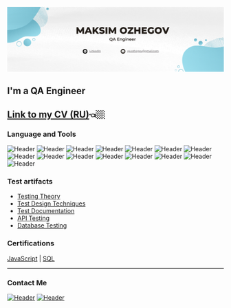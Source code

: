 [![Header](https://github.com/ozhegov/ozhegov/blob/main/assets/banner.png)](http://www.linkedin.com/in/maksim-ozhegov)
## I'm a QA Engineer

[Link to my CV (RU)](https://drive.google.com/file/d/1DCw3IJ_t5WBgjX7u4eo4KPjI4f4RYRKA/view?usp=sharing)👈🏼
--

### Language and Tools
![Header](https://img.shields.io/badge/JavaScript-090909?style=for-the-badge&logo=javascript&logoColor=f0db4f)
![Header](https://img.shields.io/badge/VisualStudioCode-090909?style=for-the-badge&logo=visualstudiocode&logoColor=4aa73c)
![Header](https://img.shields.io/badge/Postman-090909?style=for-the-badge&logo=postman&logoColor=f76935)
![Header](https://img.shields.io/badge/SoapUi-090909?style=for-the-badge&logo=soapui&logoColor=f76935)
![Header](https://img.shields.io/badge/Swagger-090909?style=for-the-badge&logo=swagger&logoColor=7ede2b)
![Header](https://img.shields.io/badge/CharlesProxy-090909?style=for-the-badge&logo=charlesproxy&logoColor=8cc4d7)
![Header](https://img.shields.io/badge/Fiddler-090909?style=for-the-badge&logo=fiddler&logoColor=8cc4d7)
![Header](https://img.shields.io/badge/Git-090909?style=for-the-badge&logo=git&logoColor=f05033)
![Header](https://img.shields.io/badge/Github-090909?style=for-the-badge&logo=github&logoColor=8cc4d7)
![Header](https://img.shields.io/badge/MySQL-090909?style=for-the-badge&logo=mysql&logoColor=00618a)
![Header](https://img.shields.io/badge/DevTools-090909?style=for-the-badge&logo=googlechrome&logoColor=2674f2)
![Header](https://img.shields.io/badge/Jira-090909?style=for-the-badge&logo=Jira&logoColor=2674f2)
![Header](https://img.shields.io/badge/Azure_Devops-090909?style=for-the-badge&logo=azuredevops&logoColor=0078d7)
![Header](https://img.shields.io/badge/TestRail-090909?style=for-the-badge&logo=testrail&logoColor=4aa73c)
![Header](https://img.shields.io/badge/Qase-090909?style=for-the-badge&logo=qase&logoColor=0074d0)

### Test artifacts

- [Testing Theory](https://github.com/ozhegov/Testing-Theory)
- [Test Design Techniques](https://github.com/ozhegov/Test-Design-Techniques)
- [Test Documentation](https://github.com/ozhegov/Test-Documentation)
- [API Testing](https://github.com/ozhegov/API-Testing)
- [Database Testing](https://github.com/ozhegov/Database-Testing)

### Certifications

[JavaScript](https://www.sololearn.com/certificates/CC-99SKEUSA) | [SQL](https://www.sololearn.com/certificates/CC-ECFLVPPG)

---
### Contact Me 

[![Header](https://img.shields.io/badge/Discord-090909?style=for-the-badge&logo=discord&logoColor=5662f6)](https://discordapp.com/users/ozhegov#9689)
[![Header](https://img.shields.io/badge/Linkedin-090909?style=for-the-badge&logo=linkedin&logoColor=0073b1)](http://www.linkedin.com/in/maksim-ozhegov)


